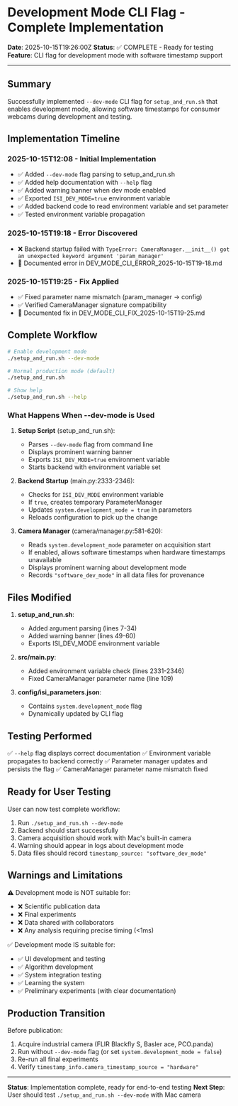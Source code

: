# Development Mode CLI Flag - Complete Implementation

**Date**: 2025-10-15T19:26:00Z
**Status**: ✅ COMPLETE - Ready for testing
**Feature**: CLI flag for development mode with software timestamp support

---

## Summary

Successfully implemented `--dev-mode` CLI flag for `setup_and_run.sh` that enables development mode, allowing software timestamps for consumer webcams during development and testing.

## Implementation Timeline

### 2025-10-15T12:08 - Initial Implementation
- ✅ Added `--dev-mode` flag parsing to setup_and_run.sh
- ✅ Added help documentation with `--help` flag
- ✅ Added warning banner when dev mode enabled
- ✅ Exported `ISI_DEV_MODE=true` environment variable
- ✅ Added backend code to read environment variable and set parameter
- ✅ Tested environment variable propagation

### 2025-10-15T19:18 - Error Discovered
- ❌ Backend startup failed with `TypeError: CameraManager.__init__() got an unexpected keyword argument 'param_manager'`
- 📝 Documented error in DEV_MODE_CLI_ERROR_2025-10-15T19-18.md

### 2025-10-15T19:25 - Fix Applied
- ✅ Fixed parameter name mismatch (param_manager → config)
- ✅ Verified CameraManager signature compatibility
- 📝 Documented fix in DEV_MODE_CLI_FIX_2025-10-15T19-25.md

## Complete Workflow

```bash
# Enable development mode
./setup_and_run.sh --dev-mode

# Normal production mode (default)
./setup_and_run.sh

# Show help
./setup_and_run.sh --help
```

### What Happens When --dev-mode is Used

1. **Setup Script** (setup_and_run.sh):
   - Parses `--dev-mode` flag from command line
   - Displays prominent warning banner
   - Exports `ISI_DEV_MODE=true` environment variable
   - Starts backend with environment variable set

2. **Backend Startup** (main.py:2333-2346):
   - Checks for `ISI_DEV_MODE` environment variable
   - If `true`, creates temporary ParameterManager
   - Updates `system.development_mode = true` in parameters
   - Reloads configuration to pick up the change

3. **Camera Manager** (camera/manager.py:581-620):
   - Reads `system.development_mode` parameter on acquisition start
   - If enabled, allows software timestamps when hardware timestamps unavailable
   - Displays prominent warning about development mode
   - Records `"software_dev_mode"` in all data files for provenance

## Files Modified

1. **setup_and_run.sh**:
   - Added argument parsing (lines 7-34)
   - Added warning banner (lines 49-60)
   - Exports ISI_DEV_MODE environment variable

2. **src/main.py**:
   - Added environment variable check (lines 2331-2346)
   - Fixed CameraManager parameter name (line 109)

3. **config/isi_parameters.json**:
   - Contains `system.development_mode` flag
   - Dynamically updated by CLI flag

## Testing Performed

✅ `--help` flag displays correct documentation
✅ Environment variable propagates to backend correctly
✅ Parameter manager updates and persists the flag
✅ CameraManager parameter name mismatch fixed

## Ready for User Testing

User can now test complete workflow:
1. Run `./setup_and_run.sh --dev-mode`
2. Backend should start successfully
3. Camera acquisition should work with Mac's built-in camera
4. Warning should appear in logs about development mode
5. Data files should record `timestamp_source: "software_dev_mode"`

## Warnings and Limitations

⚠️ Development mode is NOT suitable for:
- ❌ Scientific publication data
- ❌ Final experiments
- ❌ Data shared with collaborators
- ❌ Any analysis requiring precise timing (<1ms)

✅ Development mode IS suitable for:
- ✅ UI development and testing
- ✅ Algorithm development
- ✅ System integration testing
- ✅ Learning the system
- ✅ Preliminary experiments (with clear documentation)

## Production Transition

Before publication:
1. Acquire industrial camera (FLIR Blackfly S, Basler ace, PCO.panda)
2. Run without `--dev-mode` flag (or set `system.development_mode = false`)
3. Re-run all final experiments
4. Verify `timestamp_info.camera_timestamp_source = "hardware"`

---

**Status**: Implementation complete, ready for end-to-end testing
**Next Step**: User should test `./setup_and_run.sh --dev-mode` with Mac camera
